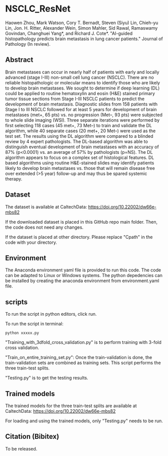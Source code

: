 # NSCLC_ResNet
 Haowen Zhou, Mark Watson, Cory T. Bernadt, Steven (Siyu) Lin, Chieh-yu Lin, Jon. H. Ritter, Alexander Wein, Simon Mahler, Sid Rawal, Ramaswamy Govindan, Changhuei Yang*, and Richard J. Cote*. "AI-guided histopathology predicts brain metastasis in lung cancer patients." Journal of Pathology (In review).

## Abstract
Brain metastases can occur in nearly half of patients with early and locally advanced (stage I-III) non-small cell lung cancer (NSCLC). There are no reliable histopathologic or molecular means to identify those who are likely to develop brain metastases. We sought to determine if deep learning (DL) could be applied to routine hematoxylin and eosin (H&E) stained primary tumor tissue sections from Stage I-III NSCLC patients to predict the development of brain metastasis. Diagnostic slides from 158 patients with Stage I to III NSCLC followed for at least 5 years for development of brain metastases (met+, 65 pts) vs. no progression (Met–, 93 pts) were subjected to whole slide imaging (WSI). Three separate iterations were performed by first selecting 118 cases (45 met+, 73 Met–) to train and validate the DL algorithm, while 40 separate cases (20 met+, 20 Met–) were used as the test set. The results using the DL algorithm were compared to a blinded review by 4 expert pathologists. The DL-based algorithm was able to distinguish eventual development of brain metastases with an accuracy of 87% (p<0.0001) vs. an average of 57% by pathologists (p=NS). The DL algorithm appears to focus on a complex set of histological features. DL based algorithms using routine H&E-stained slides may identify patients likely to develop brain metastases vs. those that will remain disease free over extended (>5 year) follow-up and may thus be spared systemic therapy. 

## Dataset
The dataset is available at CaltechData: https://doi.org/10.22002/dw66e-mbs82

If the downloaded dataset is placed in this GitHub repo main folder. Then, the code does not need any changes.

If the dataset is placed at other directory. Please replace "Cpath" in the code with your directory.

## Environment
The Anaconda environment yaml file is provided to run this code. The code can be adapted to Linux or Windows systems. The python depedencies can be installed by creating the anaconda environment from environment.yaml file.

## scripts
To run the script in python editors, click run.

To run the script in terminal:
```
python xxxxx.py
```

"Training_with_3dfold_cross_validation.py" is to perform training with 3-fold cross validation. 

"Train_on_entire_training_set.py": Once the train-validation is done, the train-validation sets are combined as training sets. This script performs the three train-test splits.

"Testing.py" is to get the testing results.

## Trained models
The trained models for the three train-test splits are available at CaltechData: https://doi.org/10.22002/dw66e-mbs82

For loading and using the trained models, only "Testing.py" needs to be run. 

## Citation (Bibitex)

To be released.
